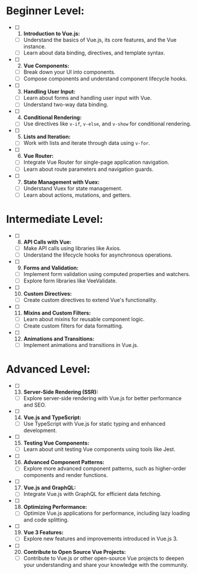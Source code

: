 # Beginner Level:
- [ ] 1. **Introduction to Vue.js:**
	- [ ] Understand the basics of Vue.js, its core features, and the Vue instance.
	- [ ] Learn about data binding, directives, and template syntax.
- [ ] 2. **Vue Components:**
	- [ ] Break down your UI into components.
	- [ ] Compose components and understand component lifecycle hooks.
- [ ]  3. **Handling User Input:**
	- [ ] Learn about forms and handling user input with Vue.
	- [ ] Understand two-way data binding.
- [ ]  4. **Conditional Rendering:**
	- [ ] Use directives like `v-if`, `v-else`, and `v-show` for conditional rendering.
- [ ]  5. **Lists and Iteration:**
	- [ ] Work with lists and iterate through data using `v-for`.
- [ ]  6. **Vue Router:**
	- [ ] Integrate Vue Router for single-page application navigation.
	- [ ] Learn about route parameters and navigation guards.
- [ ]  7. **State Management with Vuex:**
	- [ ] Understand Vuex for state management.
	- [ ] Learn about actions, mutations, and getters.

# Intermediate Level:
- [ ]  8. **API Calls with Vue:**
	- [ ] Make API calls using libraries like Axios.
	- [ ] Understand the lifecycle hooks for asynchronous operations.
- [ ]  9. **Forms and Validation:**
	- [ ] Implement form validation using computed properties and watchers.
	- [ ] Explore form libraries like VeeValidate.
- [ ]  10. **Custom Directives:**
	- [ ] Create custom directives to extend Vue's functionality.
- [ ]  11. **Mixins and Custom Filters:**
	- [ ] Learn about mixins for reusable component logic.
	- [ ] Create custom filters for data formatting.
- [ ]  12. **Animations and Transitions:**
	- [ ] Implement animations and transitions in Vue.js.
# Advanced Level:
- [ ]  13. **Server-Side Rendering (SSR):**
	- [ ] Explore server-side rendering with Vue.js for better performance and SEO.
- [ ]  14. **Vue.js and TypeScript:**
	- [ ] Use TypeScript with Vue.js for static typing and enhanced development.
- [ ]  15. **Testing Vue Components:**
	- [ ] Learn about unit testing Vue components using tools like Jest.
- [ ]  16. **Advanced Component Patterns:**
	- [ ] Explore more advanced component patterns, such as higher-order components and render functions.
- [ ]  17. **Vue.js and GraphQL:**
	- [ ] Integrate Vue.js with GraphQL for efficient data fetching.
- [ ]  18. **Optimizing Performance:**
	- [ ] Optimize Vue.js applications for performance, including lazy loading and code splitting.
- [ ]  19. **Vue 3 Features:**
	- [ ] Explore new features and improvements introduced in Vue.js 3.
- [ ]  20. **Contribute to Open Source Vue Projects:**
	- [ ] Contribute to Vue.js or other open-source Vue projects to deepen your understanding and share your knowledge with the community.